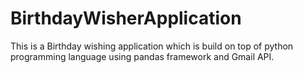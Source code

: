 # BirthdayWisherApplication
This is a Birthday wishing application which is build on top of python programming language using pandas framework and Gmail API.
